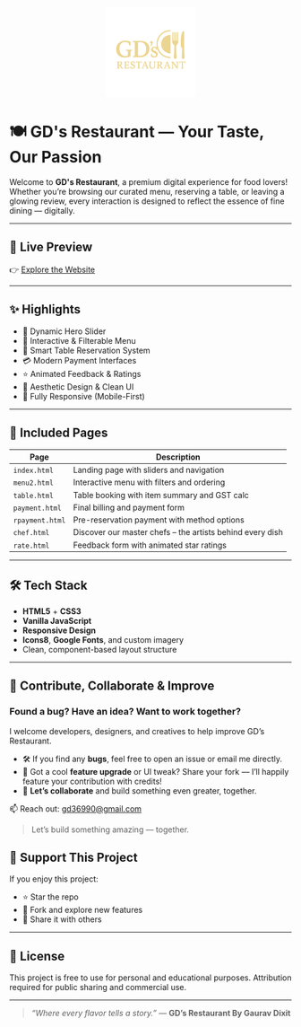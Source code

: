 <p align="center">
  <img src="assets/images/logo.png" alt="GD's Restaurant Logo" width="160"/>
</p>

# 🍽️ GD's Restaurant — Your Taste, Our Passion

Welcome to **GD's Restaurant**, a premium digital experience for food lovers! Whether you’re browsing our curated menu, reserving a table, or leaving a glowing review, every interaction is designed to reflect the essence of fine dining — digitally.

---

## 🔗 Live Preview

👉 [Explore the Website](https://gaurav-dixit35.github.io/gd-Restaurant/)

---

## ✨ Highlights

- 🎥 Dynamic Hero Slider  
- 🧾 Interactive & Filterable Menu  
- 📅 Smart Table Reservation System  
- 💳 Modern Payment Interfaces  
- ⭐ Animated Feedback & Ratings  
- 🎨 Aesthetic Design & Clean UI  
- 📱 Fully Responsive (Mobile-First)

---

## 📂 Included Pages

| Page           | Description                                      |
|----------------|--------------------------------------------------|
| `index.html`   | Landing page with sliders and navigation         |
| `menu2.html`   | Interactive menu with filters and ordering       |
| `table.html`   | Table booking with item summary and GST calc     |
| `payment.html` | Final billing and payment form                   |
| `rpayment.html`| Pre-reservation payment with method options      |
| `chef.html`      | Discover our master chefs – the artists behind every dish |
| `rate.html`    | Feedback form with animated star ratings         |

---

## 🛠️ Tech Stack

- **HTML5** + **CSS3**
- **Vanilla JavaScript**
- **Responsive Design**
- **Icons8**, **Google Fonts**, and custom imagery
- Clean, component-based layout structure

---

## 🤝 Contribute, Collaborate & Improve

### Found a bug? Have an idea? Want to work together?

I welcome developers, designers, and creatives to help improve GD’s Restaurant.

- 🛠 If you find any **bugs**, feel free to open an issue or email me directly.
- 🚀 Got a cool **feature upgrade** or UI tweak? Share your fork — I’ll happily feature your contribution with credits!
- 🤝 **Let’s collaborate** and build something even greater, together.

📫 Reach out: [gd36990@gmail.com](mailto:gd36990@gmail.com)

> Let’s build something amazing — together.


## 🌟 Support This Project

If you enjoy this project:

- ⭐ Star the repo  
- 🍴 Fork and explore new features  
- 💬 Share it with others  

---

## 📜 License

This project is free to use for personal and educational purposes. Attribution required for public sharing and commercial use.

---

> _“Where every flavor tells a story.”_ — **GD’s Restaurant By Gaurav Dixit**
